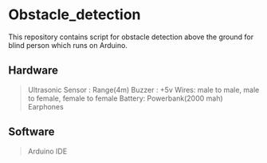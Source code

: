 # Obstacle_detection
This repository contains script for obstacle detection above the ground for blind person which runs on Arduino.

## Hardware
> Ultrasonic Sensor : Range(4m)
> Buzzer : +5v
> Wires: male to male, male to female, female to female
> Battery: Powerbank(2000 mah)
> Earphones

## Software
> Arduino IDE
